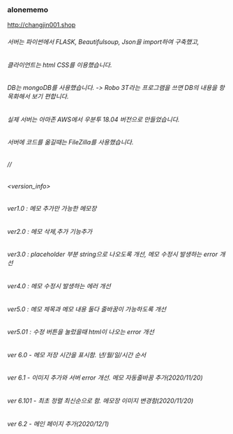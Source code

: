 ### alonememo
<http://changjin001.shop>
###### 서버는 파이썬에서 FLASK, Beautifulsoup, Json을 import하여 구축했고,
###### 클라이언트는 html CSS를 이용했습니다. 
###### DB는 mongoDB를 사용했습니다. -> Robo 3T라는 프로그램을 쓰면 DB의 내용을 항목화해서 보기 편합니다.
###### 실제 서버는 아마존 AWS에서 우분투 18.04 버전으로 만들었습니다.
###### 서버에 코드를 옮길때는 FileZilla를 사용했습니다.

###### //
###### <version_info>
###### ver1.0 : 메모 추가만 가능한 메모장
###### ver2.0 : 메모 삭제,추가 기능추가
###### ver3.0 : placeholder 부분 string으로 나오도록 개선, 메모 수정시 발생하는 error 개선
###### ver4.0 : 메모 수정시 발생하는 에러 개선
###### ver5.0 : 메모 제목과 메모 내용 둘다 줄바꿈이 가능하도록 개선
###### ver5.01 : 수정 버튼을 눌렀을때 html이 나오는 error 개선
###### ver 6.0 - 메모 저장 시간을 표시함. 년/월/일/시간 순서
###### ver 6.1 - 이미지 추가와 서버 error 개선. 메모 자동줄바꿈 추가(2020/11/20)
###### ver 6.101 - 최초 정렬 최신순으로 함. 메모장 이미지 변경함(2020/11/20)
###### ver 6.2 - 메인 페이지 추가(2020/12/1)
